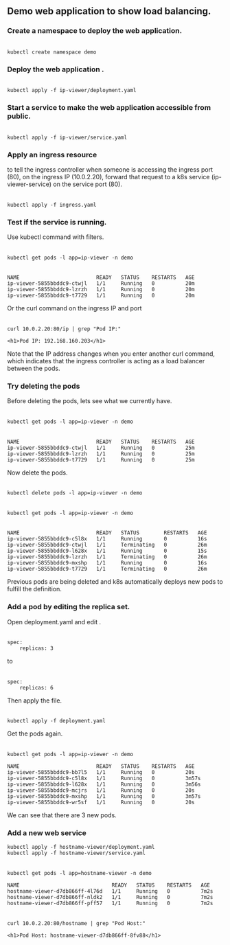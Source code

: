 ## Demo web application to show load balancing.

### Create a namespace to deploy the web application.
######
    kubectl create namespace demo

### Deploy the web application .
######
    kubectl apply -f ip-viewer/deployment.yaml

### Start a service to make the web application accessible from public.
######
    kubectl apply -f ip-viewer/service.yaml

### Apply an ingress resource
to tell the ingress controller when someone is accessing the ingress port (80), on the ingress IP (10.0.2.20), forward that request to a k8s service (ip-viewer-service) on the service port (80).
######
    kubectl apply -f ingress.yaml

### Test if the service is running.
Use kubectl command with filters.
######
    kubectl get pods -l app=ip-viewer -n demo
######
    NAME                         READY   STATUS    RESTARTS   AGE
    ip-viewer-5855bbddc9-ctwjl   1/1     Running   0          20m
    ip-viewer-5855bbddc9-lzrzh   1/1     Running   0          20m
    ip-viewer-5855bbddc9-t7729   1/1     Running   0          20m

Or the curl command on the ingress IP and port
######
    curl 10.0.2.20:80/ip | grep "Pod IP:"

    <h1>Pod IP: 192.168.160.203</h1>

Note that the IP address changes when you enter another curl command, which indicates that the ingress controller is acting as a load balancer between the pods.

### Try deleting the pods
Before deleting the pods, lets see what we currently have.
######
    kubectl get pods -l app=ip-viewer -n demo

######
    NAME                         READY   STATUS    RESTARTS   AGE
    ip-viewer-5855bbddc9-ctwjl   1/1     Running   0          25m
    ip-viewer-5855bbddc9-lzrzh   1/1     Running   0          25m
    ip-viewer-5855bbddc9-t7729   1/1     Running   0          25m

Now delete the pods.
######
    kubectl delete pods -l app=ip-viewer -n demo

######
    kubectl get pods -l app=ip-viewer -n demo

######
    NAME                         READY   STATUS        RESTARTS   AGE
    ip-viewer-5855bbddc9-c5l8x   1/1     Running       0          16s
    ip-viewer-5855bbddc9-ctwjl   1/1     Terminating   0          26m
    ip-viewer-5855bbddc9-l628x   1/1     Running       0          15s
    ip-viewer-5855bbddc9-lzrzh   1/1     Terminating   0          26m
    ip-viewer-5855bbddc9-mxshp   1/1     Running       0          16s
    ip-viewer-5855bbddc9-t7729   1/1     Terminating   0          26m

Previous pods are being deleted and k8s automatically deploys new pods to fulfill the definition.

### Add a pod by editing the replica set.
Open deployment.yaml and edit .
######
    spec:
        replicas: 3

to

######
    spec:
        replicas: 6

Then apply the file.
######
    kubectl apply -f deployment.yaml

Get the pods again.
######
    kubectl get pods -l app=ip-viewer -n demo

    NAME                         READY   STATUS    RESTARTS   AGE
    ip-viewer-5855bbddc9-bb7l5   1/1     Running   0          20s
    ip-viewer-5855bbddc9-c5l8x   1/1     Running   0          3m57s
    ip-viewer-5855bbddc9-l628x   1/1     Running   0          3m56s
    ip-viewer-5855bbddc9-mcjrs   1/1     Running   0          20s
    ip-viewer-5855bbddc9-mxshp   1/1     Running   0          3m57s
    ip-viewer-5855bbddc9-wr5sf   1/1     Running   0          20s

We can see that there are 3 new pods.

### Add a new web service
    kubectl apply -f hostname-viewer/deployment.yaml 
    kubectl apply -f hostname-viewer/service.yaml

######
    kubectl get pods -l app=hostname-viewer -n demo

    NAME                              READY   STATUS    RESTARTS   AGE
    hostname-viewer-d7db866ff-4l76d   1/1     Running   0          7m2s
    hostname-viewer-d7db866ff-nldk2   1/1     Running   0          7m2s
    hostname-viewer-d7db866ff-pff57   1/1     Running   0          7m2s

######
    curl 10.0.2.20:80/hostname | grep "Pod Host:"

    <h1>Pod Host: hostname-viewer-d7db866ff-8fv88</h1>

